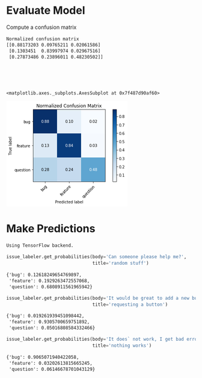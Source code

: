 # Evaluate Model

Compute a confusion matrix

    Normalized confusion matrix
    [[0.88173203 0.09765211 0.02061586]
     [0.1303451  0.83997974 0.02967516]
     [0.27873486 0.23896011 0.48230502]]





    <matplotlib.axes._subplots.AxesSubplot at 0x7f487d90af60>




![png](Model_Eval_files/Model_Eval_2_2.png)


# Make Predictions

    Using TensorFlow backend.



```python
issue_labeler.get_probabilities(body='Can someone please help me?', 
                                title='random stuff')
```




    {'bug': 0.12618249654769897,
     'feature': 0.1929263472557068,
     'question': 0.6808911561965942}




```python
issue_labeler.get_probabilities(body='It would be great to add a new button', 
                                title='requesting a button')
```




    {'bug': 0.019261939451098442,
     'feature': 0.9305700659751892,
     'question': 0.05016808584332466}




```python
issue_labeler.get_probabilities(body='It does` not work, I get bad errors', 
                                title='nothing works')
```




    {'bug': 0.9065071940422058,
     'feature': 0.03202613815665245,
     'question': 0.06146678701043129}


